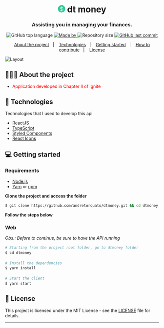 <h1 align="center">
	<img alt="Logo" src="public/favicon.png" width="24px" />
  dt money
</h1>

<h3 align="center">
  Assisting you in managing your finances.
</h3>

<p align="center">
  <img alt="GitHub top language" src="https://img.shields.io/github/languages/top/andretorquato/dtmoney">

  <a href="https://www.linkedin.com/in/andretorquatoo/">
    <img alt="Made by" src="https://img.shields.io/badge/made%20by-Andre%20Torquato-gree">
  </a>
  
  <img alt="Repository size" src="https://img.shields.io/github/repo-size/andretorquato/dtmoney">
  
  <a href="https://github.com/andretorquato/dtmoney/commits/main">
    <img alt="GitHub last commit" src="https://img.shields.io/github/last-commit/andretorquato/dtmoney">
  </a>
</p>

<p align="center">
  <a href="#-about-the-project">About the project</a>&nbsp;&nbsp;&nbsp;|&nbsp;&nbsp;&nbsp;
  <a href="#-technologies">Technologies</a>&nbsp;&nbsp;&nbsp;|&nbsp;&nbsp;&nbsp;
  <a href="#-getting-started">Getting started</a>&nbsp;&nbsp;&nbsp;|&nbsp;&nbsp;&nbsp;
  <a href="#-how-to-contribute">How to contribute</a>&nbsp;&nbsp;&nbsp;|&nbsp;&nbsp;&nbsp;
  <a href="#-license">License</a>
</p>

<img alt="Layout" src="https://res.cloudinary.com/andretorquato/image/upload/v1619361488/readmes/dtmoney_wtcz6i.jpg">

## 👨🏻‍💻 About the project

- <p style="color: red;">Application developed in Chapter II of Ignite</p>

## 🚀 Technologies

Technologies that I used to develop this api

- [ReactJS](https://reactjs.org/)
- [TypeScript](https://www.typescriptlang.org/)
- [Styled Components](https://styled-components.com/)
- [React Icons](https://react-icons.netlify.com/#/)


## 💻 Getting started

### Requirements

- [Node.js](https://nodejs.org/en/)
- [Yarn](https://classic.yarnpkg.com/) or [npm](https://www.npmjs.com/)

**Clone the project and access the folder**

```bash
$ git clone https://github.com/andretorquato/dtmoney.git && cd dtmoney
```

**Follow the steps below**

### Web

_Obs.: Before to continue, be sure to have the API running_

```bash
# Starting from the project root folder, go to dtmoney folder
$ cd dtmoney

# Install the dependencies
$ yarn install

# Start the client
$ yarn start
```


## 📝 License

This project is licensed under the MIT License - see the [LICENSE](LICENSE) file for details.

---
